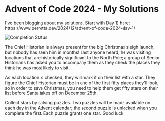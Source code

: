 # Advent of Code 2024 - My Solutions

I've been blogging about my solutions.
Start with Day 1) here: https://www.perrotta.dev/2024/12/advent-of-code-2024-day-1/

![Completion Status](https://img.shields.io/badge/stars%20⭐-18/50-yellow)

The Chief Historian is always present for the big Christmas sleigh launch, but nobody has seen him in months! Last anyone heard, he was visiting locations that are historically significant to the North Pole; a group of Senior Historians has asked you to accompany them as they check the places they think he was most likely to visit.

As each location is checked, they will mark it on their list with a star. They figure the Chief Historian must be in one of the first fifty places they'll look, so in order to save Christmas, you need to help them get fifty stars on their list before Santa takes off on December 25th.

Collect stars by solving puzzles. Two puzzles will be made available on each day in the Advent calendar; the second puzzle is unlocked when you complete the first. Each puzzle grants one star. Good luck!
